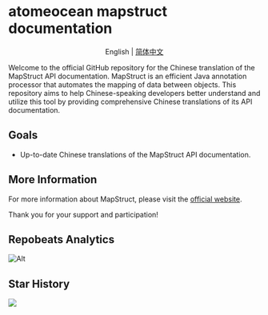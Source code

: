 # atomeocean mapstruct documentation

<p align="center">
English | <a href="README_zh.md">简体中文 </a>
</p>

Welcome to the official GitHub repository for the Chinese translation of the MapStruct API documentation. MapStruct is an efficient Java annotation processor that automates the mapping of data between objects. This repository aims to help Chinese-speaking developers better understand and utilize this tool by providing comprehensive Chinese translations of its API documentation.

## Goals

- Up-to-date Chinese translations of the MapStruct API documentation.


## More Information

For more information about MapStruct, please visit the [official website](https://mapstruct.org/).

Thank you for your support and participation!

## Repobeats Analytics

![Alt](https://repobeats.axiom.co/api/embed/ba6867b3fc2065fec61bf4668120514774f9a3dc.svg "Repobeats analytics image")

## Star History

<img src="https://api.star-history.com/svg?repos=atomeocean/atomeocean-cn-mapstruct" />